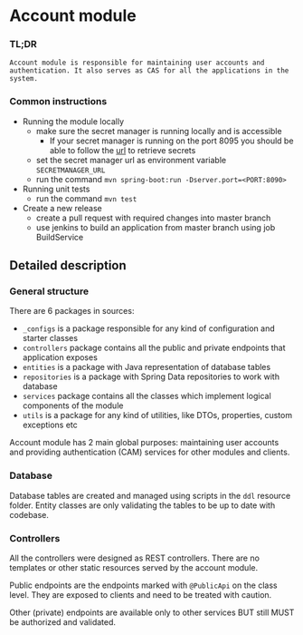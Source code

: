 # Account module
### TL;DR
    Account module is responsible for maintaining user accounts and authentication. It also serves as CAS for all the applications in the system.
### Common instructions
- Running the module locally
    - make sure the secret manager is running locally and is accessible
        - If your secret manager is running on the port 8095 you should be able to follow the [url](http://localhost:8095/getNamespaceProperties?namespace=account) to retrieve secrets
    - set the secret manager url as environment variable `SECRETMANAGER_URL`
    - run the command `mvn spring-boot:run -Dserver.port=<PORT:8090>`
- Running unit tests
    - run the command `mvn test`
- Create a new release
    - create a pull request with required changes into master branch
    - use jenkins to build an application from master branch using job BuildService
    
Detailed description
-
### General structure

There are 6 packages in sources:
- `_configs` is a package responsible for any kind of configuration and starter classes
- `controllers` package contains all the public and private endpoints that application exposes
- `entities` is a package with Java representation of database tables
- `repositories` is a package with Spring Data repositories to work with database
- `services` package contains all the classes which implement logical components of the module
- `utils` is a package for any kind of utilities, like DTOs, properties, custom exceptions etc

Account module has 2 main global purposes: maintaining user accounts and providing authentication (CAM) services for other modules and clients.

### Database
Database tables are created and managed using scripts in the `ddl` resource folder. Entity classes are only validating the tables to be up to date with codebase.

### Controllers
All the controllers were designed as REST controllers. There are no templates or other static resources served by the account module.

Public endpoints are the endpoints marked with `@PublicApi` on the class level. They are exposed to clients and need to be treated with caution.

Other (private) endpoints are available only to other services BUT still MUST be authorized and validated.